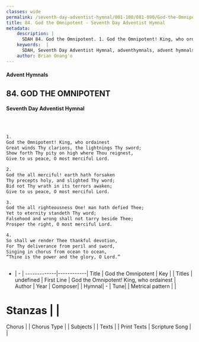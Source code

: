 ```yaml
---
classes: wide
permalink: /seventh-day-adventist-hymnal/001-100/081-090/God-the-Omnipotent/
title: 84. God the Omnipotent - Seventh Day Adventist Hymnal
metadata:
    description: |
      SDAH 84. God the Omnipotent. 1. God the Omnipotent! King, who ordainest Great winds Thy clarions, the lightnings Thy sword; Show forth Thy pity on high where Thou reignest, Give to us peace, O most merciful Lord.
    keywords:  |
      SDAH, Seventh Day Adventist Hymnal, adventhymnals, advent hymnals, God the Omnipotent, God the Omnipotent! King, who ordainest 
    author: Brian Onang'o
---
```


#### Advent Hymnals
## 84. GOD THE OMNIPOTENT
#### Seventh Day Adventist Hymnal

```txt



1.
God the Omnipotent! King, who ordainest
Great winds Thy clarions, the lightnings Thy sword;
Show forth Thy pity on high where Thou reignest,
Give to us peace, O most merciful Lord.

2.
God the all merciful! earth hath forsaken
Thy precepts holy, and slighted Thy word;
Bid not Thy wrath in its terrors awaken;
Give to us peace, O most merciful Lord.

3.
God the all righteousness One! man hath defied Thee;
Yet to eternity standeth Thy word;
Falsehood and wrong shall not tarry beside Thee;
Prosper the right, O most merciful Lord.

4.
So shall we render Thee thankful devotion,
For Thy deliverance from peril and sword,
Singing in chorus from ocean to ocean,
“Thine is the power and the glory, O Lord.”



```

- |   -  |
-------------|------------|
Title | God the Omnipotent |
Key |  |
Titles | undefined |
First Line | God the Omnipotent! King, who ordainest |
Author | 
Year | 
Composer|  |
Hymnal|  - |
Tune|  |
Metrical pattern | |
# Stanzas |  |
Chorus |  |
Chorus Type |  |
Subjects |  |
Texts |  |
Print Texts | 
Scripture Song |  |
  
